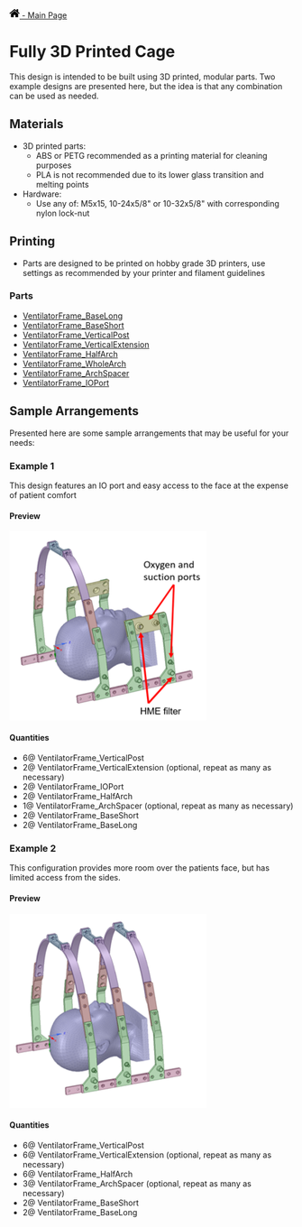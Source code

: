 [<img src="../Images/home.png" width="18"> - Main Page](../README.md)

# Fully 3D Printed Cage
This design is intended to be built using 3D printed, modular parts. Two example designs are presented here, but the idea is that any combination can be used as needed.

## Materials
- 3D printed parts:
  - ABS or PETG recommended as a printing material for cleaning purposes
  - PLA is not recommended due to its lower glass transition and melting points
- Hardware:
  - Use any of: M5x15, 10-24x5/8" or 10-32x5/8" with corresponding nylon lock-nut

## Printing
- Parts are designed to be printed on hobby grade 3D printers, use settings as recommended by your printer and filament guidelines

### Parts
- [VentilatorFrame_BaseLong](../Models/VentilatorFrame_BaseLong.stl)
- [VentilatorFrame_BaseShort](../Models/VentilatorFrame_BaseShort.stl)
- [VentilatorFrame_VerticalPost](../Models/VentilatorFrame_VerticalPost.stl)
- [VentilatorFrame_VerticalExtension](../Models/VentilatorFrame_VerticalExtension.stl)
- [VentilatorFrame_HalfArch](../Models/VentilatorFrame_HalfArch.stl)
- [VentilatorFrame_WholeArch](../Models/VentilatorFrame_WholeArch.stl)
- [VentilatorFrame_ArchSpacer](../Models/VentilatorFrame_ArchSpacer.stl)
- [VentilatorFrame_IOPort](../Models/VentilatorFrame_IOPort.stl)


## Sample Arrangements
Presented here are some sample arrangements that may be useful for your needs:

### Example 1
This design features an IO port and easy access to the face at the expense of patient comfort

#### Preview

<img alt="First design preview" src="../Images/3dprinted_examples.png" width="350">

#### Quantities
- 6@ VentilatorFrame_VerticalPost
- 2@ VentilatorFrame_VerticalExtension (optional, repeat as many as necessary)
- 2@ VentilatorFrame_IOPort
- 2@ VentilatorFrame_HalfArch
- 1@ VentilatorFrame_ArchSpacer (optional, repeat as many as necessary)
- 2@ VentilatorFrame_BaseShort
- 2@ VentilatorFrame_BaseLong

### Example 2
This configuration provides more room over the patients face, but has limited access from the sides.

#### Preview

<img alt="Second design preview" src="../Images/3dprinted_examples_2.png" width="350">

#### Quantities
- 6@ VentilatorFrame_VerticalPost
- 6@ VentilatorFrame_VerticalExtension (optional, repeat as many as necessary)
- 6@ VentilatorFrame_HalfArch
- 3@ VentilatorFrame_ArchSpacer (optional, repeat as many as necessary)
- 2@ VentilatorFrame_BaseShort
- 2@ VentilatorFrame_BaseLong
